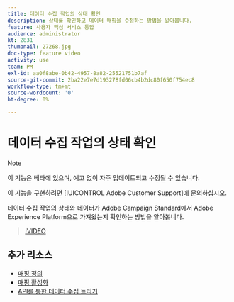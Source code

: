 ```yaml
---
title: 데이터 수집 작업의 상태 확인
description: 상태를 확인하고 데이터 매핑을 수정하는 방법을 알아봅니다.
feature: 사용자 핵심 서비스 통합
audience: administrator
kt: 2831
thumbnail: 27268.jpg
doc-type: feature video
activity: use
team: PM
exl-id: aa0f8abe-0b42-4957-8a82-25521751b7af
source-git-commit: 2ba22e7e7d193278fd06cb4b2dc80f650f754ec8
workflow-type: tm+mt
source-wordcount: '0'
ht-degree: 0%

---
```


# 데이터 수집 작업의 상태 확인

>[!NOTE]
>
>이 기능은 베타에 있으며, 예고 없이 자주 업데이트되고 수정될 수 있습니다.
>
>이 기능을 구현하려면 [!UICONTROL Adobe Customer Support]에 문의하십시오.

데이터 수집 작업의 상태와 데이터가 Adobe Campaign Standard에서 Adobe Experience Platform으로 가져왔는지 확인하는 방법을 알아봅니다.

>[!VIDEO](https://video.tv.adobe.com/v/27268?quality=12)

## 추가 리소스

* [매핑 정의](https://experienceleague.adobe.com/docs/campaign-standard/using/integrating-with-adobe-cloud/adobe-experience-platform/data-connector/aep-mapping-definition.html)
* [매핑 활성화](https://experienceleague.adobe.com/docs/campaign-standard/using/integrating-with-adobe-cloud/adobe-experience-platform/data-connector/aep-mapping-activation.html)
* [API를 통한 데이터 수집 트리거](https://experienceleague.adobe.com/docs/campaign-standard/using/integrating-with-adobe-cloud/adobe-experience-platform/data-connector/aep-triggering-data-ingestion.html)
